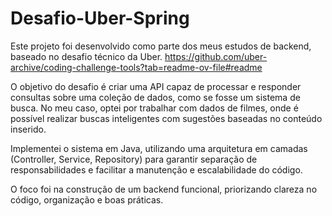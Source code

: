 # Desafio-Uber-Spring


Este projeto foi desenvolvido como parte dos meus estudos de backend, baseado no desafio técnico da Uber.  https://github.com/uber-archive/coding-challenge-tools?tab=readme-ov-file#readme

O objetivo do desafio é criar uma API capaz de processar e responder consultas sobre uma coleção de dados, como se fosse um sistema de busca. No meu caso, optei por trabalhar com dados de filmes, onde é possível realizar buscas inteligentes com sugestões baseadas no conteúdo inserido.

Implementei o sistema em Java, utilizando uma arquitetura em camadas (Controller, Service, Repository) para garantir separação de responsabilidades e facilitar a manutenção e escalabilidade do código.

O foco foi na construção de um backend funcional, priorizando clareza no código, organização e boas práticas.
